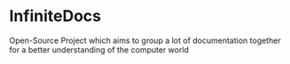 # InfiniteDocs
Open-Source Project which aims to group a lot of documentation together for a better understanding of the computer world
